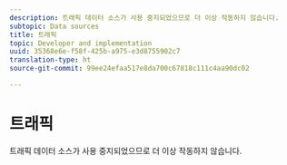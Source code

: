 ```yaml
---
description: 트래픽 데이터 소스가 사용 중지되었으므로 더 이상 작동하지 않습니다.
subtopic: Data sources
title: 트래픽
topic: Developer and implementation
uuid: 35368e6e-f58f-425b-a975-e3d8755902c7
translation-type: ht
source-git-commit: 99ee24efaa517e8da700c67818c111c4aa90dc02

---
```



# 트래픽

트래픽 데이터 소스가 사용 중지되었으므로 더 이상 작동하지 않습니다.

